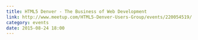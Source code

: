```yaml
---
title: HTML5 Denver - The Business of Web Development
link: http://www.meetup.com/HTML5-Denver-Users-Group/events/220054519/
category: events
date: 2015-08-24 18:00
---
```

